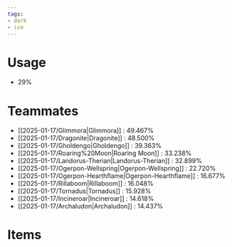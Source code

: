 ```yaml
---
tags:
- dark
- ice
---
```

# Usage
- 29%
# Teammates
- [[2025-01-17/Glimmora|Glimmora]] : 49.467%
- [[2025-01-17/Dragonite|Dragonite]] : 48.500%
- [[2025-01-17/Gholdengo|Gholdengo]] : 39.363%
- [[2025-01-17/Roaring%20Moon|Roaring Moon]] : 33.238%
- [[2025-01-17/Landorus-Therian|Landorus-Therian]] : 32.899%
- [[2025-01-17/Ogerpon-Wellspring|Ogerpon-Wellspring]] : 22.720%
- [[2025-01-17/Ogerpon-Hearthflame|Ogerpon-Hearthflame]] : 16.677%
- [[2025-01-17/Rillaboom|Rillaboom]] : 16.048%
- [[2025-01-17/Tornadus|Tornadus]] : 15.928%
- [[2025-01-17/Incineroar|Incineroar]] : 14.618%
- [[2025-01-17/Archaludon|Archaludon]] : 14.437%
# Items